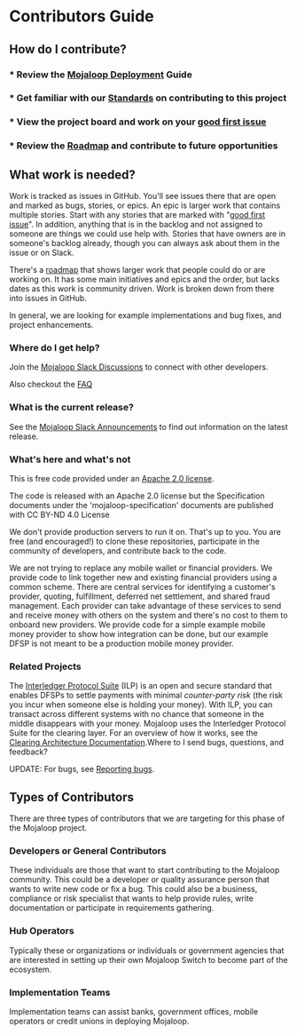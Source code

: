 # Contributors Guide

## How do I contribute?

### \* Review the [Mojaloop Deployment](../deployment-guide/) Guide

### \* Get familiar with our [Standards](standards/) on contributing to this project

### \* View the project board and work on your [good first issue](https://github.com/mojaloop/project/issues?q=is%3Aopen+is%3Aissue+label%3A%22good+first+issue%22)

### \* Review the [Roadmap](../mojaloop-roadmap.md) and contribute to future opportunities

## What work is needed?

Work is tracked as issues in GitHub. You'll see issues there that are open and marked as bugs, stories, or epics. An epic is larger work that contains multiple stories. Start with any stories that are marked with "[good first issue](https://github.com/mojaloop/project/issues?q=is%3Aopen+is%3Aissue+label%3A%22good+first+issue%22)". In addition, anything that is in the backlog and not assigned to someone are things we could use help with. Stories that have owners are in someone's backlog already, though you can always ask about them in the issue or on Slack.

There's a [roadmap](../mojaloop-roadmap.md) that shows larger work that people could do or are working on. It has some main initiatives and epics and the order, but lacks dates as this work is community driven. Work is broken down from there into issues in GitHub.

In general, we are looking for example implementations and bug fixes, and project enhancements.

### Where do I get help?

Join the [Mojaloop Slack Discussions](https://mojaloop-slack.herokuapp.com/) to connect with other developers.

Also checkout the [FAQ](https://github.com/mojaloop/documentation/blob/master/contributors-guide/frequently-asked-questions.md)

### What is the current release?

See the [Mojaloop Slack Announcements](https://mojaloop.slack.com/messages/CG3MAJZ5J) to find out information on the latest release.

### What's here and what's not

This is free code provided under an [Apache 2.0 license](https://github.com/mojaloop/mojaloop/blob/master/LICENSE.md).

The code is released with an Apache 2.0 license but the Specification documents under the 'mojaloop-specification' documents are published with CC BY-ND 4.0 License

We don't provide production servers to run it on. That's up to you. You are free \(and encouraged!\) to clone these repositories, participate in the community of developers, and contribute back to the code.

We are not trying to replace any mobile wallet or financial providers. We provide code to link together new and existing financial providers using a common scheme. There are central services for identifying a customer's provider, quoting, fulfillment, deferred net settlement, and shared fraud management. Each provider can take advantage of these services to send and receive money with others on the system and there's no cost to them to onboard new providers. We provide code for a simple example mobile money provider to show how integration can be done, but our example DFSP is not meant to be a production mobile money provider.

### Related Projects

The [Interledger Protocol Suite](https://interledger.org/) \(ILP\) is an open and secure standard that enables DFSPs to settle payments with minimal _counter-party risk_ \(the risk you incur when someone else is holding your money\). With ILP, you can transact across different systems with no chance that someone in the middle disappears with your money. Mojaloop uses the Interledger Protocol Suite for the clearing layer. For an overview of how it works, see the [Clearing Architecture Documentation](https://github.com/mojaloop/Docs/blob/master/ILP/README.md).Where to I send bugs, questions, and feedback?

UPDATE: For bugs, see [Reporting bugs](https://github.com/mojaloop/mojaloop/blob/master/contribute/Reporting-Bugs.md).

## Types of Contributors

There are three types of contributors that we are targeting for this phase of the Mojaloop project.

### Developers or General Contributors

These individuals are those that want to start contributing to the Mojaloop community. This could be a developer or quality assurance person that wants to write new code or fix a bug. This could also be a business, compliance or risk specialist that wants to help provide rules, write documentation or participate in requirements gathering.

### Hub Operators

Typically these or organizations or individuals or government agencies that are interested in setting up their own Mojaloop Switch to become part of the ecosystem.

### Implementation Teams

Implementation teams can assist banks, government offices, mobile operators or credit unions in deploying Mojaloop.


